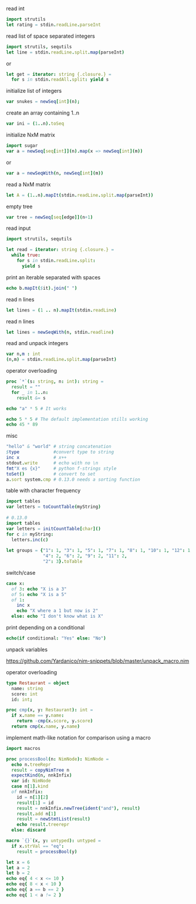 read int
```nim
import strutils
let rating = stdin.readLine.parseInt
```

read list of space separated integers
```nim
import strutils, sequtils
let line = stdin.readLine.split.map(parseInt)
```
or
```nim
let get = iterator: string {.closure.} =
  for s in stdin.readAll.split: yield s
```

initialize list of integers
```nim
var snukes = newSeq[int](n);
```

create an array containing 1..n
```nim
var ini = (1..n).toSeq
```

initialize NxM matrix
```nim
import sugar
var a = newSeq[seq[int]](n).map(x => newSeq[int](m))
```
or
```nim
var a = newSeqWith(n, newSeq[int](m))
```

read a NxM matrix
```nim
let A = (1..n).mapIt(stdin.readLine.split.map(parseInt))
```

empty tree
```nim
var tree = newSeq[seq[edge]](n+1)
```

read input
```nim
import strutils, sequtils

let read = iterator: string {.closure.} =
  while true:
    for s in stdin.readLine.split:
      yield s
```

print an iterable separated with spaces
```nim
echo b.mapIt($it).join(" ")
```

read n lines
```nim
let lines = (1 .. n).mapIt(stdin.readLine)
```

read n lines
```nim
let lines = newSeqWith(n, stdin.readline)
```

read and unpack integers
```nim
var n,m : int
(n,m) = stdin.readLine.split.map(parseInt)
```

operator overloading
```nim
proc `*`(s: string, n: int): string =
  result = ""
  for _ in 1..n:
    result &= s

echo "a" * 5 # It works

echo 5 * 5 # The default implementation stills working
echo 45 * 89
```

misc
```nim
"hello" & "world" # string concatenation
$type             #convert type to string
inc x             # x++
stdout.write      # echo with no \n
fmt"X es {x}"     # python f-strings style
toSet()           # convert to set
a.sort system.cmp # 0.13.0 needs a sorting function
```

table with character frequency
```nim
import tables
var letters = toCountTable(myString)
 
# 0.13.0
import tables
var letters = initCountTable[char]()
for c in myString:
  letters.inc(c)
  
let groups = {"1": 1, "3": 1, "5": 1, "7": 1, "8": 1, "10": 1, "12": 1,
              "4": 2, "6": 2, "9": 2, "11": 2,
              "2": 3}.toTable
```

switch/case
```nim
case x:
  of 3: echo "X is a 3"
  of 5: echo "X is a 5"
  of 1:
    inc x
    echo "X where a 1 but now is 2"
  else: echo "I don't know what is X"
```
print depending on a conditional
```nim
echo(if conditional: "Yes" else: "No")
```

unpack variables

https://github.com/Yardanico/nim-snippets/blob/master/unpack_macro.nim

operator overloading
```nim
type Restaurant = object
  name: string
  score: int
  id: int;

proc cmp(x, y: Restaurant): int =
  if x.name == y.name:
    return -cmp(x.score, y.score)
  return cmp(x.name, y.name)
```

implement math-like notation for comparison using a macro
```nim
import macros

proc processBool(n: NimNode): NimNode =
  echo n.treeRepr
  result = copyNimTree n
  expectKind(n, nnkInfix)
  var id: NimNode
  case n[1].kind
  of nnkInfix:
    id = n[1][2]
    result[1] = id
    result = nnkInfix.newTree(ident("and"), result)
    result.add n[1]
    result = newStmtList(result)
    echo result.treerepr
  else: discard

macro `{}`(x, y: untyped): untyped =
  if x.strVal == "eq":
    result = processBool(y)

let x = 6
let a = 2
let b = 2
echo eq{ 4 < x <= 10 }
echo eq{ 8 < x < 10 }
echo eq{ a == b == 2 }
echo eq{ 1 < a != 2 }
```

